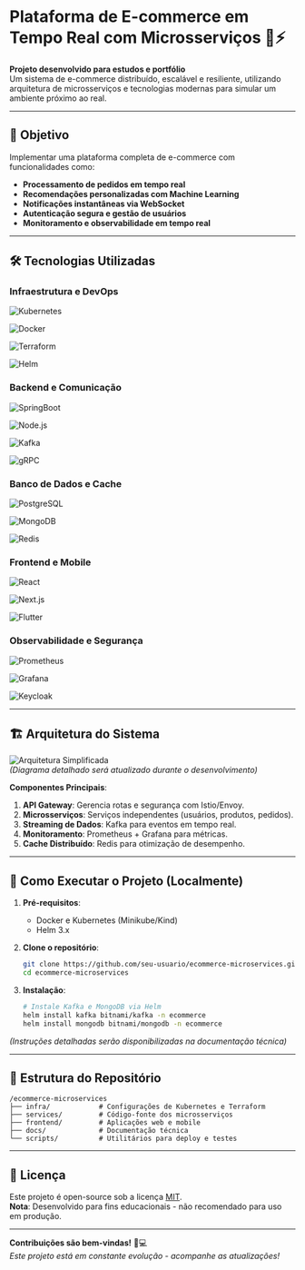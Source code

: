 
# Plataforma de E-commerce em Tempo Real com Microsserviços 🛒⚡

**Projeto desenvolvido para estudos e portfólio**  
Um sistema de e-commerce distribuído, escalável e resiliente, utilizando arquitetura de microsserviços e tecnologias modernas para simular um ambiente próximo ao real.

---

## 📌 Objetivo
Implementar uma plataforma completa de e-commerce com funcionalidades como:
- **Processamento de pedidos em tempo real**
- **Recomendações personalizadas com Machine Learning**
- **Notificações instantâneas via WebSocket**
- **Autenticação segura e gestão de usuários**
- **Monitoramento e observabilidade em tempo real**

---

## 🛠️ Tecnologias Utilizadas

### **Infraestrutura e DevOps**
![Kubernetes](https://img.shields.io/badge/-Kubernetes-326CE5?logo=kubernetes&logoColor=white)

![Docker](https://img.shields.io/badge/-Docker-2496ED?logo=docker&logoColor=white)

![Terraform](https://img.shields.io/badge/-Terraform-623CE4?logo=terraform&logoColor=white)

![Helm](https://img.shields.io/badge/-Helm-0F1689?logo=helm)


### **Backend e Comunicação**
![SpringBoot](https://img.shields.io/badge/-Spring%20Boot-6DB33F?logo=springboot)

![Node.js](https://img.shields.io/badge/-Node.js-339933?logo=nodedotjs)

![Kafka](https://img.shields.io/badge/-Kafka-231F20?logo=apachekafka)

![gRPC](https://img.shields.io/badge/-gRPC-4285F4?logo=google)

### **Banco de Dados e Cache**
![PostgreSQL](https://img.shields.io/badge/-PostgreSQL-4169E1?logo=postgresql)

![MongoDB](https://img.shields.io/badge/-MongoDB-47A248?logo=mongodb)

![Redis](https://img.shields.io/badge/-Redis-DC382D?logo=redis)

### **Frontend e Mobile**
![React](https://img.shields.io/badge/-React-61DAFB?logo=react)

![Next.js](https://img.shields.io/badge/-Next.js-000000?logo=nextdotjs)

![Flutter](https://img.shields.io/badge/-Flutter-02569B?logo=flutter)

### **Observabilidade e Segurança**
![Prometheus](https://img.shields.io/badge/-Prometheus-E6522C?logo=prometheus)

![Grafana](https://img.shields.io/badge/-Grafana-F46800?logo=grafana)

![Keycloak](https://img.shields.io/badge/-Keycloak-EF2A5F?logo=keycloak)

---

## 🏗️ Arquitetura do Sistema
![Arquitetura Simplificada](https://via.placeholder.com/800x400.png?text=Diagrama+de+Arquitetura+em+Construção)  
*(Diagrama detalhado será atualizado durante o desenvolvimento)*

**Componentes Principais**:
1. **API Gateway**: Gerencia rotas e segurança com Istio/Envoy.
2. **Microsserviços**: Serviços independentes (usuários, produtos, pedidos).
3. **Streaming de Dados**: Kafka para eventos em tempo real.
4. **Monitoramento**: Prometheus + Grafana para métricas.
5. **Cache Distribuído**: Redis para otimização de desempenho.

---

## 🚀 Como Executar o Projeto (Localmente)

1. **Pré-requisitos**:
   - Docker e Kubernetes (Minikube/Kind)
   - Helm 3.x

2. **Clone o repositório**:
   ```bash
   git clone https://github.com/seu-usuario/ecommerce-microservices.git
   cd ecommerce-microservices
   ```

3. **Instalação**:
   ```bash
   # Instale Kafka e MongoDB via Helm
   helm install kafka bitnami/kafka -n ecommerce
   helm install mongodb bitnami/mongodb -n ecommerce
   ```

*(Instruções detalhadas serão disponibilizadas na documentação técnica)*

---

## 📂 Estrutura do Repositório
```
/ecommerce-microservices
├── infra/            # Configurações de Kubernetes e Terraform
├── services/         # Código-fonte dos microsserviços
├── frontend/         # Aplicações web e mobile
├── docs/             # Documentação técnica
└── scripts/          # Utilitários para deploy e testes
```

---

## 📝 Licença
Este projeto é open-source sob a licença [MIT](LICENSE).  
**Nota**: Desenvolvido para fins educacionais - não recomendado para uso em produção.

---

**Contribuições são bem-vindas!** 👨💻  
*Este projeto está em constante evolução - acompanhe as atualizações!*

